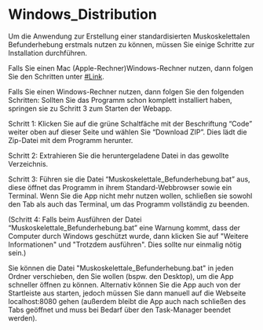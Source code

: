 # Windows_Distribution

Um die Anwendung zur Erstellung einer standardisierten Muskoskelettalen Befunderhebung erstmals nutzen zu können, müssen Sie einige Schritte zur Installation durchführen.

Falls Sie einen Mac (Apple-Rechner)Windows-Rechner nutzen, dann folgen Sie den Schritten unter [#Link](https://github.com/AV1709/Mac_Distribution).

Falls Sie einen Windows-Rechner nutzen, dann folgen Sie den folgenden Schritten: Sollten Sie das Programm schon komplett installiert haben, springen sie zu Schritt 3 zum Starten der Webapp.

Schritt 1: Klicken Sie auf die grüne Schaltfäche mit der Beschriftung “Code” weiter oben auf dieser Seite und wählen Sie “Download ZIP”. Dies lädt die Zip-Datei mit dem Programm herunter.

Schritt 2: Extrahieren Sie die heruntergeladene Datei in das gewollte Verzeichnis.

Schritt 3: Führen sie die Datei “Muskoskelettale_Befunderhebung.bat” aus, diese öffnet das Programm in ihrem Standard-Webbrowser sowie ein Terminal. Wenn Sie die App nicht mehr nutzen wollen, schließen sie sowohl den Tab als auch das Terminal, um das Programm vollständig zu beenden.

(Schritt 4: Falls beim Ausführen der Datei “Muskoskelettale_Befunderhebung.bat” eine Warnung kommt, dass der Computer durch Windows geschützt wurde, dann klicken Sie auf "Weitere Informationen" und "Trotzdem ausführen". Dies sollte nur einmalig nötig sein.)


Sie können die Datei "Muskoskelettale_Befunderhebung.bat" in jeden Ordner verschieben, den Sie wollen (bspw. den Desktop), um die App schneller öffnen zu können. Alternativ können Sie die App auch von der Startleiste aus starten, jedoch müssen Sie dann manuell auf die Webseite localhost:8080 gehen (außerdem bleibt die App auch nach schließen des Tabs geöffnet und muss bei Bedarf über den Task-Manager beendet werden).
